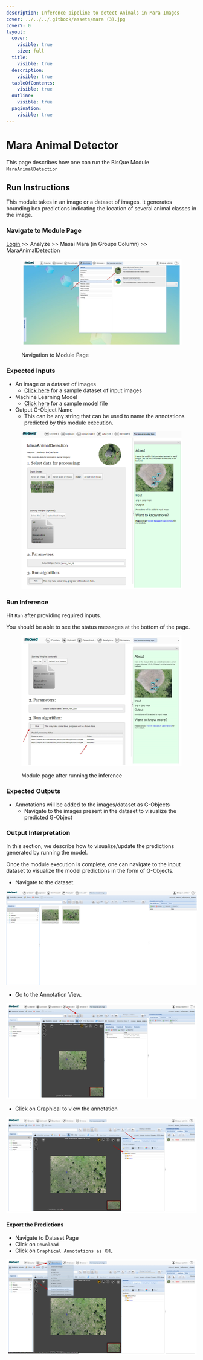 ```yaml
---
description: Inference pipeline to detect Animals in Mara Images
cover: ../../../.gitbook/assets/mara (3).jpg
coverY: 0
layout:
  cover:
    visible: true
    size: full
  title:
    visible: true
  description:
    visible: true
  tableOfContents:
    visible: true
  outline:
    visible: true
  pagination:
    visible: true
---
```


# Mara Animal Detector

This page describes how one can run the BisQue Module `MaraAnimalDetection`

## Run Instructions

This module takes in an image or a dataset of images. It generates bounding box predictions indicating the location of several animal classes in the image.

### Navigate to Module Page

[Login](../../login-signup.md) >> Analyze >> Masai Mara (in Groups Column) >> MaraAnimalDetection

<figure><img src="../../../.gitbook/assets/image (3).png" alt=""><figcaption><p>Navigation to Module Page</p></figcaption></figure>

### Expected Inputs

* An image or a dataset of images
  * [Click here](https://bisque2.ece.ucsb.edu/client\_service/view?resource=https://bisque2.ece.ucsb.edu/data\_service/00-KiEfGPpfTrHigpoUtTjKgB) for a sample dataset of input images
* Machine Learning Model
  * [Click here](https://bisque2.ece.ucsb.edu/client\_service/view?resource=https://bisque2.ece.ucsb.edu/data\_service/00-E8jASuwJRnL95uhF3fjtm5) for a sample model file
* Output G-Object Name
  * This can be any string that can be used to name the annotations predicted by this module execution.

<figure><img src="../../../.gitbook/assets/image (1) (1) (1).png" alt=""><figcaption></figcaption></figure>

### Run Inference

Hit `Run` after providing required inputs.

You should be able to see the status messages at the bottom of the page.

<figure><img src="../../../.gitbook/assets/image (2) (1).png" alt=""><figcaption><p>Module page after running the inference</p></figcaption></figure>

### Expected Outputs

* Annotations will be added to the images/dataset as G-Objects
  * Navigate to the images present in the dataset to visualize the predicted G-Object

### Output Interpretation

In this section, we describe how to visualize/update the predictions generated by running the model.

Once the module execution is complete, one can navigate to the input dataset to visualize the model predictions in the form of G-Objects.

* Navigate to the dataset.

![](<../../../.gitbook/assets/image (3) (1).png>)

* Go to the Annotation View.

![](<../../../.gitbook/assets/image (6).png>)

* Click on Graphical to view the annotation

![](<../../../.gitbook/assets/image (5).png>)



#### Export the Predictions

* Navigate to Dataset Page
* Click on `Download`
* Click on `Graphical Annotations as XML`

![](<../../../.gitbook/assets/image (7).png>)



